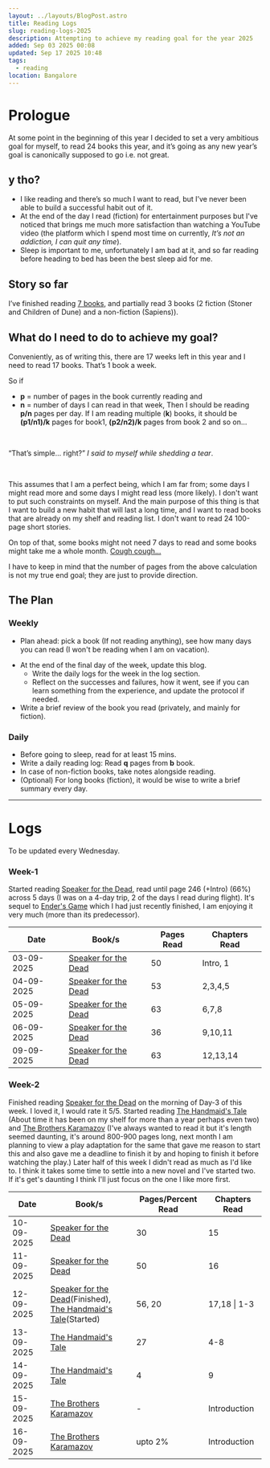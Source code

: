 ```yaml
---
layout: ../layouts/BlogPost.astro
title: Reading Logs
slug: reading-logs-2025
description: Attempting to achieve my reading goal for the year 2025
added: Sep 03 2025 00:08
updated: Sep 17 2025 10:48
tags:
  - reading
location: Bangalore
---
```

# Prologue

At some point in the beginning of this year I decided to set a very ambitious goal for myself, to read 24 books this year, and it’s going as any new year’s goal is canonically supposed to go i.e. not great.
## y tho?

- I like reading and there’s so much I want to read, but I’ve never been able to build a successful habit out of it.
- At the end of the day I read (fiction) for entertainment purposes but I've noticed that brings me much more satisfaction than watching a YouTube video (the platform which I spend most time on currently, *It’s not an addiction, I can quit any time*).
- Sleep is important to me, unfortunately I am bad at it, and so far reading before heading to bed has been the best sleep aid for me.

## Story so far

I’ve finished reading [7 books](https://www.goodreads.com/readingchallenges/gr/annual/2025/QVc1SDY0VVpPR01UNgMjAyNQ), and partially read 3 books (2 fiction (Stoner and Children of Dune) and a non-fiction (Sapiens)).

## What do I need to do to achieve my goal?

Conveniently, as of writing this, there are 17 weeks left in this year and I need to read 17 books. That’s 1 book a week.
<br>

So if
* **p** = number of pages in the book currently reading and
* **n** = number of days I can read in that week,
Then I should be reading **p/n** pages per day.
If I am reading multiple (**k**) books, it should be **(p1/n1)/k** pages for book1, **(p2/n2)/k** pages from book 2 and so on...

<br>

“That’s simple... right?” *I said to myself while shedding a tear*.

<br>

This assumes that I am a perfect being, which I am far from; some days I might read more and some days I might read less (more likely). I don't want to put such constraints on myself. And the main purpose of this thing is that I want to build a new habit that will last a long time, and I want to read books that are already on my shelf and reading list. I don't want to read 24 100-page short stories. <br>

On top of that, some books might not need 7 days to read and some books might take me a whole month. [Cough cough...](https://www.goodreads.com/book/show/7126.The_Count_of_Monte_Cristo) <br>

I have to keep in mind that the number of pages from the above calculation is not my true end goal; they are just to provide direction.

## The Plan 

### Weekly

* Plan ahead: pick a book (If not reading anything), see how many days you can read (I won't be reading when I am on vacation).
- At the end of the final day of the week, update this blog.
    - Write the daily logs for the week in the log section.
    - Reflect on the successes and failures, how it went, see if you can learn something from the experience, and update the protocol if needed.
- Write a brief review of the book you read (privately, and mainly for fiction).


### Daily

- Before going to sleep, read for at least 15 mins.
- Write a daily reading log: Read **q** pages from **b** book.
- In case of non-fiction books, take notes alongside reading.
- (Optional) For long books (fiction), it would be wise to write a brief summary every day.

--- 
# Logs

To be updated every Wednesday. 
### Week-1 
Started reading [Speaker for the Dead](https://www.goodreads.com/book/show/7967.Speaker_for_the_Dead), read until page 246 (+Intro) (66%) across 5 days (I was on a 4-day trip, 2 of the days I read during flight). It's sequel to [Ender's Game](https://www.goodreads.com/book/show/375802.Ender_s_Game) which I had just recently finished, I am enjoying it very much (more than its predecessor).  

| Date       | Book/s                                                                                | Pages Read | Chapters Read |
| ---------- | ------------------------------------------------------------------------------------- | ---------- | ------------- |
| 03-09-2025 | [Speaker for the Dead](https://www.goodreads.com/book/show/7967.Speaker_for_the_Dead) | 50         | Intro, 1      |
| 04-09-2025 | [Speaker for the Dead](https://www.goodreads.com/book/show/7967.Speaker_for_the_Dead) | 53         | 2,3,4,5       |
| 05-09-2025 | [Speaker for the Dead](https://www.goodreads.com/book/show/7967.Speaker_for_the_Dead) | 63         | 6,7,8         |
| 06-09-2025 | [Speaker for the Dead](https://www.goodreads.com/book/show/7967.Speaker_for_the_Dead) | 36         | 9,10,11       |
| 09-09-2025 | [Speaker for the Dead](https://www.goodreads.com/book/show/7967.Speaker_for_the_Dead) | 63         | 12,13,14      |

### Week-2
Finished reading [Speaker for the Dead](https://www.goodreads.com/book/show/7967.Speaker_for_the_Dead) on the morning of Day-3 of this week. I loved it, I would rate it 5/5. Started reading [The Handmaid's Tale](https://www.goodreads.com/book/show/34454589-the-handmaid-s-tale) (About time it has been on my shelf for more than a year perhaps even two) and [The Brothers Karamazov](https://www.goodreads.com/book/show/4934.The_Brothers_Karamazov) (I've always wanted to read it but it's length seemed daunting, it's around 800-900 pages long, next month I am planning to view a play adaptation for the same that gave me reason to start this and also gave me a deadline to finish it by and hoping to finish it before watching the play.)
Later half of this week I didn't read as much as I'd like to. I think it takes some time to settle into a new novel and I've started two. If it's get's daunting I think I'll just focus on the one I like more first. 

| Date       | Book/s                                                                                                                                                                                               | Pages/Percent Read | Chapters Read |
| ---------- | ---------------------------------------------------------------------------------------------------------------------------------------------------------------------------------------------------- | ------------------ | ------------- |
| 10-09-2025 | [Speaker for the Dead](https://www.goodreads.com/book/show/7967.Speaker_for_the_Dead)                                                                                                                | 30                 | 15            |
| 11-09-2025 | [Speaker for the Dead](https://www.goodreads.com/book/show/7967.Speaker_for_the_Dead)                                                                                                                | 50                 | 16            |
| 12-09-2025 | [Speaker for the Dead](https://www.goodreads.com/book/show/7967.Speaker_for_the_Dead)(Finished),<br>[The Handmaid's Tale](https://www.goodreads.com/book/show/34454589-the-handmaid-s-tale)(Started) | 56, 20             | 17,18 \| 1-3  |
| 13-09-2025 | [The Handmaid's Tale](https://www.goodreads.com/book/show/34454589-the-handmaid-s-tale)                                                                                                              | 27                 | 4-8           |
| 14-09-2025 | [The Handmaid's Tale](https://www.goodreads.com/book/show/34454589-the-handmaid-s-tale)                                                                                                              | 4                  | 9             |
| 15-09-2025 | [The Brothers Karamazov](https://www.goodreads.com/book/show/4934.The_Brothers_Karamazov)                                                                                                            | -                  | Introduction  |
| 16-09-2025 | [The Brothers Karamazov](https://www.goodreads.com/book/show/4934.The_Brothers_Karamazov)                                                                                                            | upto 2%            | Introduction  |
